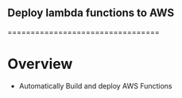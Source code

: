 ## Deploy lambda functions to AWS
=================================

# Overview
 - Automatically Build and deploy AWS Functions